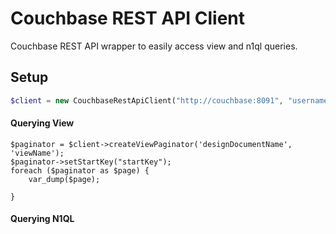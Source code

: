 # Couchbase REST API Client
Couchbase REST API wrapper to easily access view and n1ql queries.

## Setup

```php
$client = new CouchbaseRestApiClient("http://couchbase:8091", "username", "password");
```

#### Querying View
```
$paginator = $client->createViewPaginator('designDocumentName', 'viewName');
$paginator->setStartKey("startKey");
foreach ($paginator as $page) {
    var_dump($page);

}
```

#### Querying N1QL

